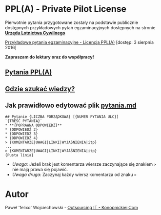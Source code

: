 # PPL(A) - Private Pilot License
Pierwotnie pytania przygotowane zostały na podstawie publicznie dostępnych przykładowych pytań egzaminacyjnych dostępnych na stronie [**Urzędu Lotnictwa Cywilnego**](http://www.ulc.gov.pl)

[Przykładowe pytania egzaminacyjne - Licencja PPL(A)](http://www.ulc.gov.pl/_download/personel_lotniczy/lke/ppla-pl_171012.pdf) [dostęp: 3 sierpnia 2016]

**Zapraszam do lektury oraz do współpracy!**

## [Pytania PPL(A)](pytania.md)
## [Gdzie szukać wiedzy?](wiedza.md)

## Jak prawidłowo edytować plik [**pytania.md**](pytania.md)

```
## Pytanie {LICZBA PORZĄDKOWA} [{NUMER PYTANIA ULC}]
`{TREŚĆ PYTANIA}`
* **{POPRAWNA ODPOWIEDŹ}**
* {ODPOWIEDŹ 2}
* {ODPOWIEDŹ 3}
* {ODPOWIEDŹ 4}
> {KOMENTARZE|UWAGI|LINKI|WYJAŚNIENIA|itp}  
...
> {KOMENTARZE|UWAGI|LINKI|WYJAŚNIENIA|itp}
{Pusta linia}
```

* *Uwaga:* Jeżeli brak jest komentarza wiersze zaczynające się znakiem `>` nie mają prawa się pojawić.
* *Uwaga druga:* Zaczynaj każdy wiersz komentarza od znaku `>`


# Autor
Paweł 'felixd' Wojciechowski - [Outsourcing IT - Konopnickiej.Com](http://www.konopnickiej.com)
